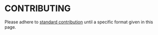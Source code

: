 # CONTRIBUTING

Please adhere to [standard contribution](https://github.com/firstcontributions/first-contributions#readme) until a specific format given in this page.
